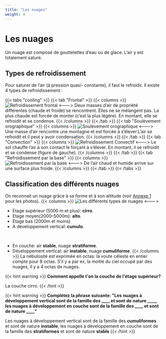 ```yaml
---
title: "Les nuages"
weight: 4
---
```


# Les nuages

Un nuage est composé de gouttelettes d’eau ou de glace. L’air y est totalement saturé. 

## Types de refroidissement
Pour saturer de l’air (à pression quasi- constante), il faut le refroidir. Il existe 4 types de refroidissement :

{{< tabs "cooling" >}}
{{< tab "Frontal" >}}
{{< columns >}}
![Refroidissement frontal](../images/frontal-cooling.png)
<--->
Deux masses d’air de propriété différentes (chaude et froide) se rencontrent. Elles ne se mélangent pas. La plus chaude est forcée de monter (c’est la plus légère). En montant, elle se refroidit et se condense.
{{< /columns >}}
{{< /tab >}}
{{< tab "Soulèvement orographique" >}}
{{< columns >}}
![Soulèvement orographique](../images/orographique-cooling.png)
<--->
Une masse d’air rencontre une montagne et est forcée à s’élever.L’air se refroidit et il peut y avoir condensation.
{{< /columns >}}
{{< /tab >}}
{{< tab "Convection" >}}
{{< columns >}}
![Refroidissement Convectif](../images/convection-cooling.png)
<--->
 Le sol chauffe l’air à son contact le forçant à s’élever. En montant, il se refroidit et se condense (figure de gauche).
{{< /columns >}}
{{< /tab >}}
{{< tab "Refroidissement par la base" >}}
{{< columns >}}
![Refroidissement par la base](../images/base-cooling.png)
<--->
De l’air chaud et humide arrive sur une surface plus froide.
{{< /columns >}}
{{< /tab >}}
{{< /tabs >}}

## Classification des différents nuages


On reconnait un nuage grâce à sa forme et à son altitude (voir [Annexe 1]() pour les photos).
{{< columns >}}
![Les différents types de nuages](../images/clouds.png)
<--->
- Etage supérieur (5000 m et plus): **cirro**.
- Etage moyen(2000–5000m): **alto**.
- Etage bas (2000m et moins)
- A développement vertical: **cumulo**.

<br/>

- En couche: air **stable**, nuage **stratiforme**.
- Développement vertical: air **instable**, nuage **cumuliforme**.
{{< /columns >}}
La nébulosité est exprimée en octas: la voute céleste en entier compte pour 8 octas. S’il y a par ex, la moitié du ciel occupé par des nuages, il y a 4 octas de nuages.


{{< hint warning >}}
**Comment appelle t'on la couche de l'étage supérieur?**

La couche cirro.
{{< /hint >}}

{{< hint warning >}}
**Complétez la phrase suivante: "Les nuages à développement vertical sont de la famille des ____ et sont de nature ____, les nuages à développement en couche sont de la famille des ____ et sont de nature ____"**

Les nuages à développement vertical sont de la famille des **cumuliformes** et sont de nature **instable**, les nuages à développement en couche sont de la famille des **stratiformes** et sont de nature **stable**
{{< /hint >}}
